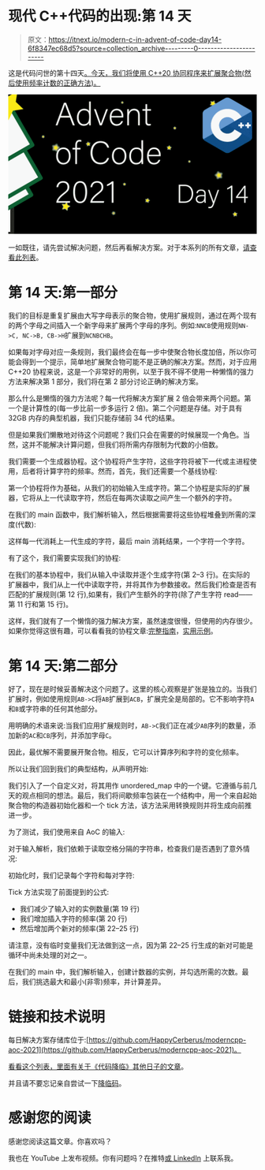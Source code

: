 # 现代 C++代码的出现:第 14 天

> 原文：<https://itnext.io/modern-c-in-advent-of-code-day14-6f8347ec68d5?source=collection_archive---------0----------------------->

这是代码问世的第十四天[。今天，我们将使用 C++20 协同程序来扩展聚合物(然后使用频率计数的正确方法)。](https://adventofcode.com/2021)

![](img/296361e992806fa396ac035f1666d6b5.png)

一如既往，请先尝试解决问题，然后再看解决方案。对于本系列的所有文章，[请查看此列表](https://medium.com/@happy.cerberus/list/advent-of-code-2021-using-modern-c-c5814cb6666e)。

# 第 14 天:第一部分

我们的目标是重复扩展由大写字母表示的聚合物，使用扩展规则，通过在两个现有的两个字母之间插入一个新字母来扩展两个字母的序列。例如:`NNCB`使用规则`NN->C, NC->B, CB->H`扩展到`NCNBCHB`。

如果每对字母对应一条规则，我们最终会在每一步中使聚合物长度加倍，所以你可能会得到一个提示，简单地扩展聚合物可能不是正确的解决方案。然而，对于应用 C++20 协程来说，这是一个非常好的用例，以至于我不得不使用一种懒惰的强力方法来解决第 1 部分，我们将在第 2 部分讨论正确的解决方案。

那么什么是懒惰的强力方法呢？每一代将解决方案扩展 2 倍会带来两个问题。第一个是计算性的(每一步比前一步多运行 2 倍)。第二个问题是存储。对于具有 32GB 内存的典型机器，我们只能存储前 34 代的结果。

但是如果我们懒散地对待这个问题呢？我们只会在需要的时候展现一个角色。当然，这并不能解决计算问题，但我们将所需内存限制为代数的小倍数。

我们需要一个生成器协程。这个协程将产生字符，这些字符将被下一代或主进程使用，后者将计算字符的频率。然而，首先，我们还需要一个基线协程:

第一个协程将作为基础，从我们的初始输入生成字符。第二个协程是实际的扩展器，它将从上一代读取字符，然后在每两次读取之间产生一个额外的字符。

在我们的 main 函数中，我们解析输入，然后根据需要将这些协程堆叠到所需的深度(代数):

这样每一代消耗上一代生成的字符，最后 main 消耗结果，一个字符一个字符。

有了这个，我们需要实现我们的协程:

在我们的基本协程中，我们从输入中读取并逐个生成字符(第 2–3 行)。在实际的扩展器中，我们从上一代中读取字符，并将其作为参数接收。然后我们检查是否有匹配的扩展规则(第 12 行),如果有，我们产生额外的字符(除了产生字符 read——第 11 行和第 15 行)。

这样，我们就有了一个懒惰的强力解决方案，虽然速度很慢，但使用的内存很少。如果你觉得这很有趣，可以看看我的协程文章:[完整指南](/c-20-coroutines-complete-guide-7c3fc08db89d)，[实用示例](/c-20-practical-coroutines-79202872ebba)。

# 第 14 天:第二部分

好了，现在是时候妥善解决这个问题了。这里的核心观察是扩张是独立的。当我们扩展时，例如使用规则`AB->C`将`AB`扩展到`ACB`，扩展完全是局部的。它不影响字符`A`和`B`或字符串的任何其他部分。

用明确的术语来说:当我们应用扩展规则时，`AB->C`我们正在减少`AB`序列的数量，添加新的`AC`和`CB`序列，并添加字母`C`。

因此，最优解不需要展开聚合物。相反，它可以计算序列和字符的变化频率。

所以让我们回到我们的典型结构，从声明开始:

我们引入了一个自定义对，将其用作 unordered_map 中的一个键。它遵循与前几天的观点相同的想法。最后，我们将间歇频率包装在一个结构中，用一个来自起始聚合物的构造器初始化器和一个 tick 方法，该方法采用转换规则并将生成向前推进一步。

为了测试，我们使用来自 AoC 的输入:

对于输入解析，我们依赖于读取空格分隔的字符串，检查我们是否遇到了意外情况:

初始化时，我们记录每个字符和每对字符:

Tick 方法实现了前面提到的公式:

*   我们减少了输入对的实例数量(第 19 行)
*   我们增加插入字符的频率(第 20 行)
*   然后增加两个新对的频率(第 22–25 行)

请注意，没有临时变量我们无法做到这一点，因为第 22–25 行生成的新对可能是循环中尚未处理的对之一。

在我们的 main 中，我们解析输入，创建计数器的实例，并勾选所需的次数。最后，我们挑选最大和最小(非零)频率，并计算差异。

# 链接和技术说明

每日解决方案存储库位于:[https://github.com/HappyCerberus/moderncpp-aoc-2021](https://github.com/HappyCerberus/moderncpp-aoc-2021)。

[看看这个列表，里面有关于《代码降临》其他日子的文章](https://medium.com/@happy.cerberus/list/advent-of-code-2021-using-modern-c-c5814cb6666e)。

并且请不要忘记亲自尝试一下[降临码](https://adventofcode.com/2021)。

# 感谢您的阅读

感谢您阅读这篇文章。你喜欢吗？

我也在 YouTube 上发布视频。你有问题吗？在推特[或 LinkedIn](https://twitter.com/SimonToth83) 上联系我。